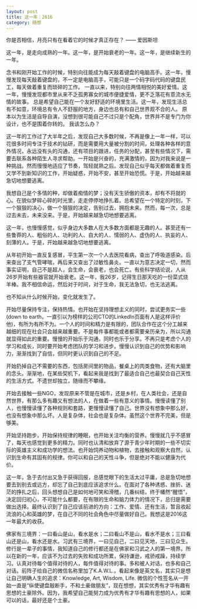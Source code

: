 ```yaml
---
layout: post
title: 这一年：2016
category: 随想
---
```

你是否相信，月亮只有在看着它的时候才真正存在？ —— 爱因斯坦

这一年，是走向成熟的一年。这一年，是开始衰老的一年。这一年，是继续新生的一年。

念书和刚开始工作的时候，特别向往能成为每天敲着键盘的电脑高手。这一年，慢慢发现每天敲着键盘的，不一定是电脑高手，可能只是一个码字码代码的键盘民工，每天做着重复而琐碎的工作。
一直以来，特别向往两情相悦的美好爱情。这一年，慢慢发现都市里从来不乏孤男寡女的城市便捷爱情，更不乏落花有意流水无情的故事。
总是希望自己能在一个友好舒适的环境里生活。这一年，发现生活总有不如意，环境总有令人不舒服的地方，身边也总有和自己世界观不合的人。
原本以为生活是自导自演，没想到很可能自己不过只是个配角，世界并不是专门为你设计，也不是围着你转的。
我该怎么办？

这一年的工作过了大半年之后，发现自己大多数时候，不再是像上一年一样，可以花很多时间专注于技术的钻研，而是需要用大量被分割的时间，处理各种各样的意外情况，永远没有头的沟通，还有项目的跟进，任务的分配，甚至有些情况下，需要去联系各种陌生人寻求帮助。一开始是兴奋的，充满激情的，因为对我来说是一种挑战。然而慢慢地适应了节奏，驾轻就熟之后。发现自己似乎每天都做着重复而又学不到新知识的工作，开始疑惑，开始不安，甚至开始恐慌。于是，开始越来越急切地想要逃离。

我想自己是个多情的种，却做着痴情的梦；没有天生骄傲的资本，却有不将就的心。在貌似梦碎心碎的时光里，走走停停地挣扎着。总希望在一个特定的时刻，下一个狠狠的决心，做一个狠狠的决定，告别过去，拥抱未来。然而，每一次，总是过去未去，未来没来。于是，开始越来越急切地想要逃离。

这一年，也慢慢感觉，似乎身边大多数人在大多数方面都是无趣的人。甚至还有一些鲁莽的人、粗俗的人、功利的人、自大的人、懦弱的人、虚伪的人、执妄的人、刻薄的人。于是，开始越来越急切地想要逃离。

从年初开始一直反复感冒，平生第一次一个人去医院看病，查出了呼吸道感染。后来查出了支气管哮喘，再后来又查出了过敏性鼻炎。一直以为意志决定一切，然而事实证明，自己不是超人，会生命，会衰老，也会死亡。有些科学结论说，人从26岁开始有些器官就开始衰老。这一年，我26岁，记得生日那天吃的一份菜式烧羊棒。我不相信命运，然后对于时间，对于生命，我无法急切，也无法逃离。

也不知从什么时候开始，变化就发生了。

开始尽量保持专注，保持热情。也开始在坚持理想主义的同时，尝试更务实一些(down to earth，一直引以为榜样的公司CTO的LinkedIn页面有人是这样评价他)，有所为有所不为。一个人的时间和精力是有限的，团队合作在这个分工越来越细的现在社会只会越来越重要。不是每件事都能或者都需要亲历亲为，所以沟通就显得如此的重要。慢慢的开始乐于沟通，同时也乐于分享。不再只是考虑个人的学习和成长，同时要开始考虑团队的学习和进步。慢慢认识到自己的优势和影响力，渐渐找到了自信，但同时更认识到自己的不足。

开始扔掉自己不需要的东西，包括房间里的物品，餐桌上的肉类食物，还有大脑里的念头。渐渐地，在某些契机下，看起来我是找到了最适合自己也最契合自己天性的生活方式。不遗世却独立，随缘而不攀缘。

开始去接触一些NGO，发现原来不管是在城市，还是乡村，在人类社会，还是自然世界，有那么多有趣又有想法的人，在做着一些有意义的事情。慢慢读懂了别人，也慢慢读懂了各种规则和套路，更慢慢读懂了自己。世界没有想象中那么好，也没有想象中那么坏。人是复杂体，社会也是复杂体。虽然这个世界不完美，但是够美。

开始坚持跑步，开始保持规律的睡眠，也开始关注均衡的营养。慢慢就几乎不感冒了，每天也感觉到更多的精力。同时也认清和放弃了源于青少年时期的一些不切实际的英雄主义和成功学的想法。也开始饲养动物和植物，去接触和观察大自然，认识到生命有其固有的规律。你可以和自己的天性斗争，但是绝对不能以健康为代价。

这一年，急于去付出又急于获得回报，总感觉眼下的生活太过平庸，总是急切地想要去到别去或远方，却忘了自己到底应该追求什么。在面对了各种诱惑、挫折、迷茫的挣扎之后，回头想想自己是如何地可笑和滑稽，几番纠结，终于幡然“醒悟”，决定回归初心，不可能什么都要，在有限的生命和脑力体力的情况下，总归是需要做出选择。最终认识到了自己应该前进的方向：工作、爱情、还有生活，暂且收起流浪的心和英雄的梦，在自己不同的社会角色中尽量做好自己。我想这是2016这一年最大的收获。

佛家有三境界：一曰看山是山，看水是水；二曰看山不是山，看水不是水；三曰看山还是山，看水还是水。习武有三境界，一曰见自己，二曰见天地，三曰见众生。修行是一辈子的事情，我知道自己的修行都还是在佛家和习武之人的第一境界。所以在新的一年，应该不为过去的失败和成功所累，保持谦逊，戒骄戒躁，持续学习。认真对待每个值得对待的人，每件值得对待的事。多和被人对话，也多和自己对话。前阵子给自己的微信名称里加了K.A.W.L.，看起来像是英文名，其实只是想让自己明确人生的追求：Knowledge, Art, Wisdom, Life. 微信的个性签名从一开始一直是“纵使键盘敲断手，不和土豪做朋友”，现在想想，其实优秀有才华有趣有思想的土豪除外。因为，我希望自己能努力成为优秀有才华有趣有思想的人，如果可以的话，最好还是个土豪。

